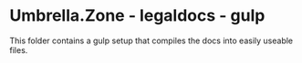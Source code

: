 # Umbrella.Zone - legaldocs - gulp
This folder contains  a gulp setup that compiles the docs into easily useable files.